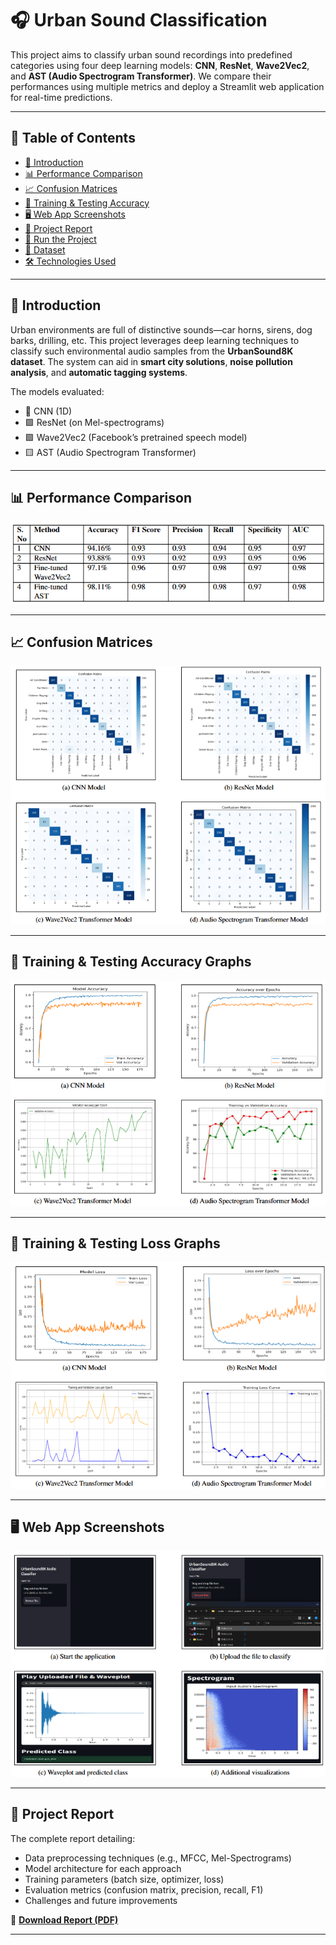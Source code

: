 # 🎧 Urban Sound Classification

This project aims to classify urban sound recordings into predefined categories using four deep learning models: **CNN**, **ResNet**, **Wave2Vec2**, and **AST (Audio Spectrogram Transformer)**. We compare their performances using multiple metrics and deploy a Streamlit web application for real-time predictions.

---

## 📌 Table of Contents

- [🎯 Introduction](#-introduction)
- [📊 Performance Comparison](#-performance-comparison)
- [📈 Confusion Matrices](#-confusion-matrices)
- [🧪 Training & Testing Accuracy](#-training--testing-accuracy)
- [🖥️ Web App Screenshots](#-web-app-screenshots)
- [📄 Project Report](#-project-report)
- [🚀 Run the Project](#-run-the-project)
- [📁 Dataset](#-dataset)
- [🛠️ Technologies Used](#-technologies-used)

---

## 🎯 Introduction

Urban environments are full of distinctive sounds—car horns, sirens, dog barks, drilling, etc. This project leverages deep learning techniques to classify such environmental audio samples from the **UrbanSound8K dataset**. The system can aid in **smart city solutions**, **noise pollution analysis**, and **automatic tagging systems**.

The models evaluated:
- 🔷 CNN (1D)
- 🟩 ResNet (on Mel-spectrograms)
- 🟪 Wave2Vec2 (Facebook’s pretrained speech model)
- 🟨 AST (Audio Spectrogram Transformer)

---

## 📊 Performance Comparison
![Performance Comparison](images/comp.png)


---

## 📈 Confusion Matrices
![Confusion Matrices](images/conf.png)


---

## 🧪 Training & Testing Accuracy Graphs
![Training & Testing Accuracy Graphs](images/acc.png)

---

## 🧪 Training & Testing Loss Graphs
![Training & Testing Loss Graphs](images/loss.png)

---

## 🖥️ Web App Screenshots
![Web App Screenshots](images/web.png)


---

## 📄 Project Report

The complete report detailing:
- Data preprocessing techniques (e.g., MFCC, Mel-Spectrograms)
- Model architecture for each approach
- Training parameters (batch size, optimizer, loss)
- Evaluation metrics (confusion matrix, precision, recall, F1)
- Challenges and future improvements

📄 **[Download Report (PDF)](report/Urban_Sound_Report.pdf)**

---


